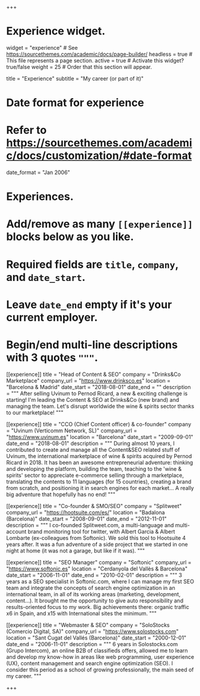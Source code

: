+++
# Experience widget.
widget = "experience"  # See https://sourcethemes.com/academic/docs/page-builder/
headless = true  # This file represents a page section.
active = true  # Activate this widget? true/false
weight = 25  # Order that this section will appear.

title = "Experience"
subtitle = "My career (or part of it)"

# Date format for experience
#   Refer to https://sourcethemes.com/academic/docs/customization/#date-format
date_format = "Jan 2006"

# Experiences.
#   Add/remove as many `[[experience]]` blocks below as you like.
#   Required fields are `title`, `company`, and `date_start`.
#   Leave `date_end` empty if it's your current employer.
#   Begin/end multi-line descriptions with 3 quotes `"""`.
[[experience]]
  title = "Head of Content & SEO"
  company = "Drinks&Co Marketplace"
  company_url = "https://www.drinksco.es"
  location = "Barcelona & Madrid"
  date_start = "2018-08-01"
  date_end = ""
  description = """
  After selling Uvinum to Pernod Ricard, a new & exciting challenge is starting! I'm leading the Content & SEO at Drinks&Co (new brand) and managing the team. Let's disrupt worldwide the wine & spirits sector thanks to our marketplace!
  """

[[experience]]
  title = "CCO (Chief Content officer) & co-founder"
  company = "Uvinum (Verticomm Network, SL)"
  company_url = "https://www.uvinum.es"
  location = "Barcelona"
  date_start = "2009-09-01"
  date_end = "2018-08-01"
  description = """
  During almost 10 years, I contributed to create and manage all the Content&SEO related stuff of Uvinum, the international marketplace of wine & spirits acquired by Pernod Ricard in 2018. It has been an awesome entrepreneurial adventure: thinking and developing the platform, building the team, teaching to the 'wine & spirits' sector to appreciate e-commerce selling through a marketplace, translating the contents to 11 languages (for 15 countries), creating a brand from scratch, and positioning it in search engines for each market... A really big adventure that hopefully has no end!
  """

[[experience]]
  title = "Co-founder & SMO/SEO"
  company = "Splitweet"
  company_url = "https://hootsuite.com/es/"
  location = "Badalona (Barcelona)"
  date_start = "2008-09-01"
  date_end = "2012-11-01"
  description = """
  I co-founded Splitweet.com, a multi-language and multi-account brand monitoring tool for twitter, with Albert Garcia & Albert Lombarte (ex-colleagues from Softonic). We sold this tool to Hootsuite 4 years after. It was a fun adventure of a side project that we started in one night at home (it was not a garage, but like if it was).
  """

[[experience]]
  title = "SEO Manager"
  company = "Softonic"
  company_url = "https://www.softonic.es"
  location = "Cerdanyola del Vallès & Barcelona"
  date_start = "2006-11-01"
  date_end = "2010-02-01"
  description = """
  3 years as a SEO specialist in Softonic.com, where I can manage my first SEO team and integrate the concepts of search engine optimization in an international team, in all of its working areas (marketing, development, content...). It brought me the opportunity to give auto responsibility and results-oriented focus to my work. Big achievements there: organic traffic x6 in Spain, and x15 with International sites the minimum.
  """

[[experience]]
  title = "Webmaster & SEO"
  company = "SoloStocks (Comercio Digital, SA)"
  company_url = "https://www.solostocks.com"
  location = "Sant Cugat del Vallés (Barcelona)"
  date_start = "2000-12-01"
  date_end = "2006-11-01"
  description = """
  6 years in Solostocks.com (Grupo Intercom), an online B2B of classifieds offers, allowed me to learn and develop my know-how in areas like web programming, user experience (UX), content management and search engine optimization (SEO). I consider this period as a school of growing professionally, the main seed of my career.
  """

+++

